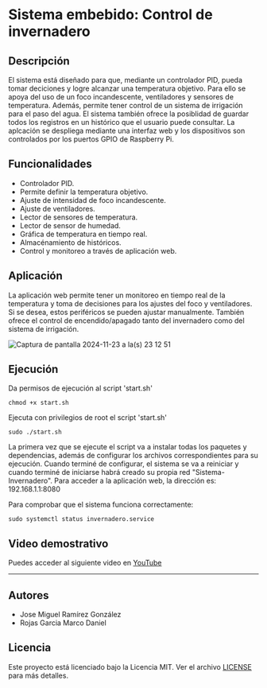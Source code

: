 # Sistema embebido: Control de invernadero

## Descripción

El sistema está diseñado para que, mediante un controlador PID, pueda tomar deciciones y logre alcanzar una temperatura objetivo. Para ello se apoya del uso de un foco incandescente, ventiladores y sensores de temperatura. Además, permite tener control de un sistema de irrigación para el paso del agua. 
El sistema también ofrece la posiblidad de guardar todos los registros en un histórico que el usuario puede consultar.
La aplcación se despliega mediante una interfaz web y los dispositivos son controlados por los puertos GPIO de Raspberry Pi.

## Funcionalidades

- Controlador PID.
- Permite definir la temperatura objetivo.
- Ajuste de intensidad de foco incandescente.
- Ajuste de ventiladores.
- Lector de sensores de temperatura.
- Lector de sensor de humedad.
- Gráfica de temperatura en tiempo real.
- Almacénamiento de históricos.
- Control y monitoreo a través de aplicación web.

## Aplicación

La aplicación web permite tener un monitoreo en tiempo real de la temperatura y toma de decisiones para los ajustes del foco y ventiladores. Si se desea, estos periféricos se pueden ajustar manualmente.
También ofrece el control de encendido/apagado tanto del invernadero como del sistema de irrigación.

![Captura de pantalla 2024-11-23 a la(s) 23 12 51](https://github.com/user-attachments/assets/93fcd5e8-19af-47ec-b70f-8a7c8a81738c)

## Ejecución

Da permisos de ejecución al script 'start.sh'
```
chmod +x start.sh
```

Ejecuta con privilegios de root el script 'start.sh'
```
sudo ./start.sh
```

La primera vez que se ejecute el script va a instalar todas los paquetes y dependencias, además de configurar los archivos correspondientes para su ejecución.
Cuando terminé de configurar, el sistema se va a reiniciar y cuando terminé de iniciarse habrá creado su propia red "Sistema-Invernadero".
Para acceder a la aplicación web, la dirección es: 192.168.1.1:8080

Para comprobar que el sistema funciona correctamente:
```
sudo systemctl status invernadero.service
```

## Video demostrativo

Puedes acceder al siguiente video en [YouTube](https://youtu.be/Qtefp4gEyoY)

---

## Autores

- Jose Miguel Ramírez González
- Rojas Garcia Marco Daniel

## Licencia

Este proyecto está licenciado bajo la Licencia MIT. Ver el archivo [LICENSE](LICENSE) para más detalles.
